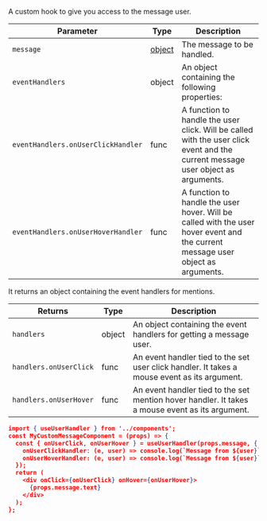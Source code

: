 A custom hook to give you access to the message user.

| Parameter                 | Type                                                     | Description                                                                                                                     |
| ------------------------- | -------------------------------------------------------- | ------------------------------------------------------------------------------------------------------------------------------- |
| `message`                 | [object](https://getstream.io/chat/docs/javascript/message_format/?language=javascript) | The message to be handled. |
| `eventHandlers`                    | object                                                   | An object containing the following properties:   |
| `eventHandlers.onUserClickHandler` | func                                                     | A function to handle the user click. Will be called with the user click event and the current message user object as arguments. |
| `eventHandlers.onUserHoverHandler` | func                                                     | A function to handle the user hover. Will be called with the user hover event and the current message user object as arguments. |

It returns an object containing the event handlers for mentions.

| Returns                | Type   | Description                                                                                     |
| ---------------------- | ------ | ----------------------------------------------------------------------------------------------- |
| `handlers`             | object | An object containing the event handlers for getting a message user.                             |
| `handlers.onUserClick` | func   | An event handler tied to the set user click handler. It takes a mouse event as its argument.    |
| `handlers.onUserHover` | func   | An event handler tied to the set mention hover handler. It takes a mouse event as its argument. |

```json
import { useUserHandler } from '../components';
const MyCustomMessageComponent = (props) => {
  const { onUserClick, onUserHover } = useUserHandler(props.message, {
    onUserClickHandler: (e, user) => console.log(`Message from ${user}`),
    onUserHoverHandler: (e, user) => console.log(`Message from ${user}`),
  });
  return (
    <div onClick={onUserClick} onHover={onUserHover}>
      {props.message.text}
    </div>
  );
};
```
